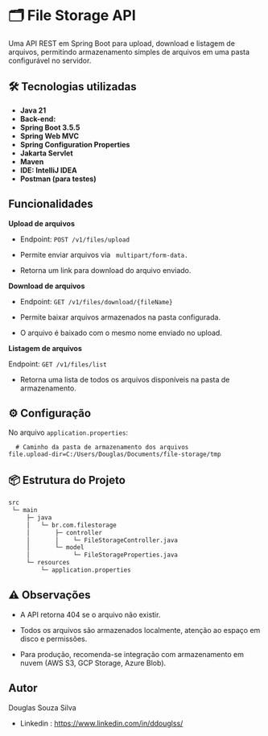 
# 🗂 File Storage API

Uma API REST em Spring Boot para upload, download e listagem de arquivos, permitindo armazenamento simples de arquivos em uma pasta configurável no servidor.


## 🛠 Tecnologias utilizadas

- **Java 21**
- **Back-end:** 
- **Spring Boot 3.5.5**
- **Spring Web MVC**
- **Spring Configuration Properties**
- **Jakarta Servlet**
- **Maven**
- **IDE: IntelliJ IDEA**
- **Postman (para testes)**


## Funcionalidades

**Upload de arquivos**

- Endpoint: ```POST /v1/files/upload```

- Permite enviar arquivos via ``` multipart/form-data.```

- Retorna um link para download do arquivo enviado.

**Download de arquivos**

- Endpoint: ```GET /v1/files/download/{fileName}```

- Permite baixar arquivos armazenados na pasta configurada.

- O arquivo é baixado com o mesmo nome enviado no upload.

**Listagem de arquivos**

Endpoint: ```GET /v1/files/list```

- Retorna uma lista de todos os arquivos disponíveis na pasta de armazenamento.

## ⚙ Configuração

No arquivo ```application.properties```:

```properties
  # Caminho da pasta de armazenamento dos arquivos
file.upload-dir=C:/Users/Douglas/Documents/file-storage/tmp
```
    
## 📦 Estrutura do Projeto
``` bash
src
 └─ main
     ├─ java
     │   └─ br.com.filestorage
     │       ├─ controller
     │       │    └─ FileStorageController.java
     │       └─ model
     │            └─ FileStorageProperties.java
     └─ resources
         └─ application.properties

```
## ⚠️ Observações

- A API retorna 404 se o arquivo não existir.

- Todos os arquivos são armazenados localmente, atenção ao espaço em disco e permissões.

- Para produção, recomenda-se integração com armazenamento em nuvem (AWS S3, GCP Storage, Azure Blob).

## Autor
Douglas Souza Silva
- Linkedin : https://www.linkedin.com/in/ddouglss/

